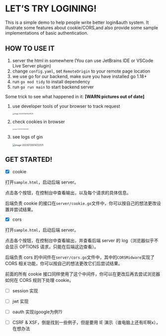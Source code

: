 #  LET’S TRY LOGINING!

This is a simple demo to help people write better login&auth system. It illustrate some features about cookie/CORS,and also provide some sample implementations of basic authentication. 

## HOW TO USE IT

1. server the html in somewhere (You can use JetBrains IDE or VSCode Live Server plugin)
2. change `config.yaml`, set `RemoteOrigin` to your remote page location
3. we use go for our backend, make sure you have installed go 1.18+
4. run `go mod tidy` to install dependency
5. run `go run main` to start backend server



Some trick to see what happened in it:
**[WARN:pictures out of date]**

1. use developer tools of your browser to track request

   <img src="https://s2.loli.net/2023/07/30/mJeErKp5A6yFZoM.png" alt="image-20230730014241578" style="zoom: 33%;" />

2. check cookies in browser

   <img src="https://s2.loli.net/2023/07/30/Lpr74zNifsH3IQY.png" alt="image-20230730014455446" style="zoom: 25%;" />

3. see logs of gin

   <img src="https://s2.loli.net/2023/07/30/6dXD92oeIp7lq3y.png" alt="image-20230730014722511" style="zoom: 50%;" />

   

## GET STARTED!

- [x] cookie

打开`sample.html`，启动后端 server。

点击各个按钮，在控制台中查看输出，以及每个请求的具体信息。

后端负责 cookie 的接口在`server/cookie.go`文件中，你可以按自己的想法更改设置并尝试结果。



- [x] cors

打开`sample.html`，启动后端 server。

点击各个按钮，在控制台中查看输出，并查看后端 server 的 log（浏览器似乎不会显示 OPTIONS 请求，只能在后端这边查看）。

后端负责 cors 的中间件在`server/cors.go`文件中，其中的`CORSMidware`实现了 CORS 相关功能，你可以按自己的想法更改它们后尝试结果。

前面的所有 cookie 接口同样使用了这个中间件，你可以在更改后再去尝试浏览器如何在 CORS 规则下处理 cookie。



- [ ] session 实现
- [ ] jwt 实现
- [ ] oauth 实现(google为例?)
- [ ] CSRF & XSF，倒是找到一些例子，但是要用 IE 演示（谁电脑上还有IE啊x），在想办法


